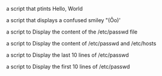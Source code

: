 a script that ptints Hello, World

a script that displays a confused smiley "(Ôo)'

a script to Display the content of the /etc/passwd file

a script to Display the content of /etc/passwd and /etc/hosts

a script to Display the last 10 lines of /etc/passwd

a script to Display the first 10 lines of /etc/passwd



